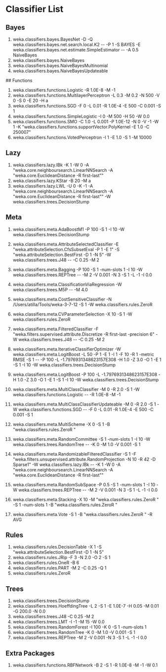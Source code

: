 # Classifier List

## Bayes


1. weka.classifiers.bayes.BayesNet -D -Q weka.classifiers.bayes.net.search.local.K2 -- -P 1 -S BAYES -E weka.classifiers.bayes.net.estimate.SimpleEstimator -- -A 0.5
NaiveBayes
2. weka.classifiers.bayes.NaiveBayes
3. weka.classifiers.bayes.NaiveBayesMultinomial
4. weka.classifiers.bayes.NaiveBayesUpdateable

## Functions

1. weka.classifiers.functions.Logistic -R 1.0E-8 -M -1
2. weka.classifiers.functions.MultilayerPerceptron -L 0.3 -M 0.2 -N 500 -V 0 -S 0 -E 20 -H a
3. weka.classifiers.functions.SGD -F 0 -L 0.01 -R 1.0E-4 -E 500 -C 0.001 -S 1
4. weka.classifiers.functions.SimpleLogistic -I 0 -M 500 -H 50 -W 0.0
5. weka.classifiers.functions.SMO -C 1.0 -L 0.001 -P 1.0E-12 -N 0 -V -1 -W 1 -K "weka.classifiers.functions.supportVector.PolyKernel -E 1.0 -C 250007"
6. weka.classifiers.functions.VotedPerceptron -I 1 -E 1.0 -S 1 -M 10000

## Lazy

1. weka.classifiers.lazy.IBk -K 1 -W 0 -A "weka.core.neighboursearch.LinearNNSearch -A \"weka.core.EuclideanDistance -R first-last\""
2. weka.classifiers.lazy.KStar -B 20 -M a
3. weka.classifiers.lazy.LWL -U 0 -K -1 -A "weka.core.neighboursearch.LinearNNSearch -A \"weka.core.EuclideanDistance -R first-last\"" -W weka.classifiers.trees.DecisionStump


## Meta

1. weka.classifiers.meta.AdaBoostM1 -P 100 -S 1 -I 10 -W weka.classifiers.trees.DecisionStump
2. weka.classifiers.meta.AttributeSelectedClassifier -E "weka.attributeSelection.CfsSubsetEval -P 1 -E 1" -S "weka.attributeSelection.BestFirst -D 1 -N 5" -W weka.classifiers.trees.J48 -- -C 0.25 -M 2
3. weka.classifiers.meta.Bagging -P 100 -S 1 -num-slots 1 -I 10 -W weka.classifiers.trees.REPTree -- -M 2 -V 0.001 -N 3 -S 1 -L -1 -I 0.0
4. weka.classifiers.meta.ClassificationViaRegression -W weka.classifiers.trees.M5P -- -M 4.0
5. weka.classifiers.meta.CostSensitiveClassifier -N /Users/atilla/Tools/weka-3-7-12 -S 1 -W weka.classifiers.rules.ZeroR
6. weka.classifiers.meta.CVParameterSelection -X 10 -S 1 -W weka.classifiers.rules.ZeroR

7. weka.classifiers.meta.FilteredClassifier -F "weka.filters.supervised.attribute.Discretize -R first-last -precision 6" -W weka.classifiers.trees.J48 -- -C 0.25 -M 2
8. weka.classifiers.meta.IterativeClassifierOptimizer -W weka.classifiers.meta.LogitBoost -L 50 -P 1 -E 1 -I 1 -F 10 -R 1 -metric RMSE -S 1 -- -P 100 -L -1.7976931348623157E308 -H 1.0 -Z 3.0 -O 1 -E 1 -S 1 -I 10 -W weka.classifiers.trees.DecisionStump

9. weka.classifiers.meta.LogitBoost -P 100 -L -1.7976931348623157E308 -H 1.0 -Z 3.0 -O 1 -E 1 -S 1 -I 10 -W weka.classifiers.trees.DecisionStump

10. weka.classifiers.meta.MultiClassClassifier -M 0 -R 2.0 -S 1 -W weka.classifiers.functions.Logistic -- -R 1.0E-8 -M -1

11. weka.classifiers.meta.MultiClassClassifierUpdateable -M 0 -R 2.0 -S 1 -W weka.classifiers.functions.SGD -- -F 0 -L 0.01 -R 1.0E-4 -E 500 -C 0.001 -S 1
12. weka.classifiers.meta.MultiScheme -X 0 -S 1 -B "weka.classifiers.rules.ZeroR "

13. weka.classifiers.meta.RandomCommittee -S 1 -num-slots 1 -I 10 -W weka.classifiers.trees.RandomTree -- -K 0 -M 1.0 -V 0.001 -S 1
14. weka.classifiers.meta.RandomizableFilteredClassifier -S 1 -F "weka.filters.unsupervised.attribute.RandomProjection -N 10 -R 42 -D Sparse1" -W weka.classifiers.lazy.IBk -- -K 1 -W 0 -A "weka.core.neighboursearch.LinearNNSearch -A \"weka.core.EuclideanDistance -R first-last\""

15. weka.classifiers.meta.RandomSubSpace -P 0.5 -S 1 -num-slots 1 -I 10 -W weka.classifiers.trees.REPTree -- -M 2 -V 0.001 -N 3 -S 1 -L -1 -I 0.0


16. weka.classifiers.meta.Stacking -X 10 -M "weka.classifiers.rules.ZeroR " -S 1 -num-slots 1 -B "weka.classifiers.rules.ZeroR "
17. weka.classifiers.meta.Vote -S 1 -B "weka.classifiers.rules.ZeroR " -R AVG

## Rules

1. weka.classifiers.rules.DecisionTable -X 1 -S "weka.attributeSelection.BestFirst -D 1 -N 5"
2. weka.classifiers.rules.JRip -F 3 -N 2.0 -O 2 -S 1
3. weka.classifiers.rules.OneR -B 6
4. weka.classifiers.rules.PART -M 2 -C 0.25 -Q 1
5. weka.classifiers.rules.ZeroR

## Trees

1. weka.classifiers.trees.DecisionStump
2. weka.classifiers.trees.HoeffdingTree -L 2 -S 1 -E 1.0E-7 -H 0.05 -M 0.01 -G 200.0 -N 0.0
3. weka.classifiers.trees.J48 -C 0.25 -M 2
4. weka.classifiers.trees.LMT -I -1 -M 15 -W 0.0
5. weka.classifiers.trees.RandomForest -I 100 -K 0 -S 1 -num-slots 1
6. weka.classifiers.trees.RandomTree -K 0 -M 1.0 -V 0.001 -S 1
7. weka.classifiers.trees.REPTree -M 2 -V 0.001 -N 3 -S 1 -L -1 -I 0.0

## Extra Packages

1. weka.classifiers.functions.RBFNetwork -B 2 -S 1 -R 1.0E-8 -M -1 -W 0.1
